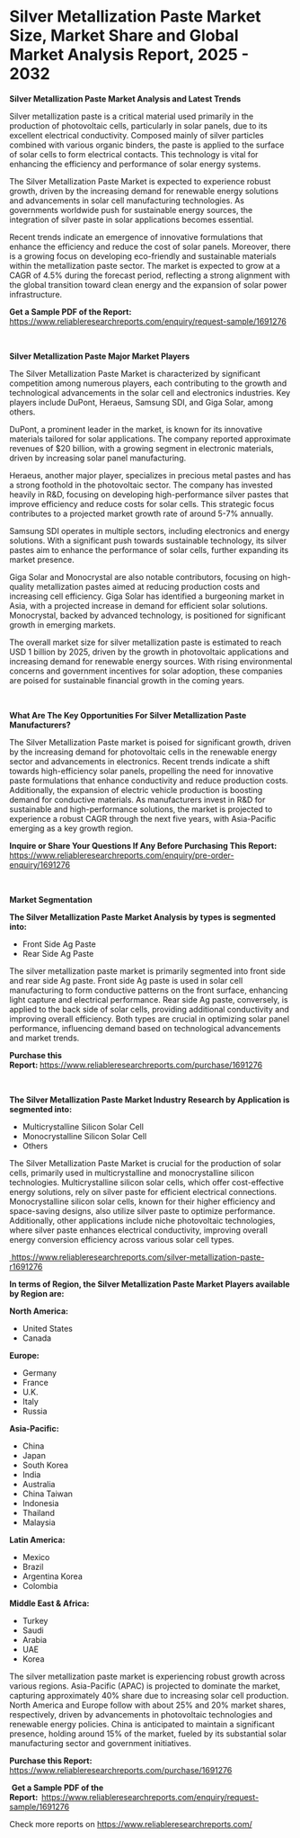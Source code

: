 <p><h1>Silver Metallization Paste Market Size, Market Share and Global Market Analysis Report, 2025 - 2032</h1></p><p><strong>Silver Metallization Paste Market Analysis and Latest Trends</strong></p>
<p><p>Silver metallization paste is a critical material used primarily in the production of photovoltaic cells, particularly in solar panels, due to its excellent electrical conductivity. Composed mainly of silver particles combined with various organic binders, the paste is applied to the surface of solar cells to form electrical contacts. This technology is vital for enhancing the efficiency and performance of solar energy systems.</p><p>The Silver Metallization Paste Market is expected to experience robust growth, driven by the increasing demand for renewable energy solutions and advancements in solar cell manufacturing technologies. As governments worldwide push for sustainable energy sources, the integration of silver paste in solar applications becomes essential.</p><p>Recent trends indicate an emergence of innovative formulations that enhance the efficiency and reduce the cost of solar panels. Moreover, there is a growing focus on developing eco-friendly and sustainable materials within the metallization paste sector. The market is expected to grow at a CAGR of 4.5% during the forecast period, reflecting a strong alignment with the global transition toward clean energy and the expansion of solar power infrastructure.</p></p>
<p><strong>Get a Sample PDF of the Report:&nbsp;</strong> <a href="https://www.reliableresearchreports.com/enquiry/request-sample/1691276?utm_campaign=2002&utm_medium=2&utm_source=Github&utm_content=ia&utm_term=07012025&utm_id=silver-metallization-paste">https://www.reliableresearchreports.com/enquiry/request-sample/1691276</a></p>
<p>&nbsp;</p>
<p><strong>Silver Metallization Paste Major Market Players</strong></p>
<p><p>The Silver Metallization Paste Market is characterized by significant competition among numerous players, each contributing to the growth and technological advancements in the solar cell and electronics industries. Key players include DuPont, Heraeus, Samsung SDI, and Giga Solar, among others.</p><p>DuPont, a prominent leader in the market, is known for its innovative materials tailored for solar applications. The company reported approximate revenues of $20 billion, with a growing segment in electronic materials, driven by increasing solar panel manufacturing.</p><p>Heraeus, another major player, specializes in precious metal pastes and has a strong foothold in the photovoltaic sector. The company has invested heavily in R&D, focusing on developing high-performance silver pastes that improve efficiency and reduce costs for solar cells. This strategic focus contributes to a projected market growth rate of around 5-7% annually.</p><p>Samsung SDI operates in multiple sectors, including electronics and energy solutions. With a significant push towards sustainable technology, its silver pastes aim to enhance the performance of solar cells, further expanding its market presence. </p><p>Giga Solar and Monocrystal are also notable contributors, focusing on high-quality metallization pastes aimed at reducing production costs and increasing cell efficiency. Giga Solar has identified a burgeoning market in Asia, with a projected increase in demand for efficient solar solutions. Monocrystal, backed by advanced technology, is positioned for significant growth in emerging markets.</p><p>The overall market size for silver metallization paste is estimated to reach USD 1 billion by 2025, driven by the growth in photovoltaic applications and increasing demand for renewable energy sources. With rising environmental concerns and government incentives for solar adoption, these companies are poised for sustainable financial growth in the coming years.</p></p>
<p>&nbsp;</p>
<p><strong>What Are The Key Opportunities For Silver Metallization Paste Manufacturers?</strong></p>
<p><p>The Silver Metallization Paste market is poised for significant growth, driven by the increasing demand for photovoltaic cells in the renewable energy sector and advancements in electronics. Recent trends indicate a shift towards high-efficiency solar panels, propelling the need for innovative paste formulations that enhance conductivity and reduce production costs. Additionally, the expansion of electric vehicle production is boosting demand for conductive materials. As manufacturers invest in R&D for sustainable and high-performance solutions, the market is projected to experience a robust CAGR through the next five years, with Asia-Pacific emerging as a key growth region.</p></p>
<p><strong>Inquire or Share Your Questions If Any Before Purchasing This Report:</strong> <a href="https://www.reliableresearchreports.com/enquiry/pre-order-enquiry/1691276?utm_campaign=2002&utm_medium=2&utm_source=Github&utm_content=ia&utm_term=07012025&utm_id=silver-metallization-paste">https://www.reliableresearchreports.com/enquiry/pre-order-enquiry/1691276</a></p>
<p>&nbsp;</p>
<p><strong>Market Segmentation</strong></p>
<p><strong>The Silver Metallization Paste Market Analysis by types is segmented into:</strong></p>
<p><ul><li>Front Side Ag Paste</li><li>Rear Side Ag Paste</li></ul></p>
<p><p>The silver metallization paste market is primarily segmented into front side and rear side Ag paste. Front side Ag paste is used in solar cell manufacturing to form conductive patterns on the front surface, enhancing light capture and electrical performance. Rear side Ag paste, conversely, is applied to the back side of solar cells, providing additional conductivity and improving overall efficiency. Both types are crucial in optimizing solar panel performance, influencing demand based on technological advancements and market trends.</p></p>
<p><strong>Purchase this Report:&nbsp;</strong><a href="https://www.reliableresearchreports.com/purchase/1691276?utm_campaign=2002&utm_medium=2&utm_source=Github&utm_content=ia&utm_term=07012025&utm_id=silver-metallization-paste">https://www.reliableresearchreports.com/purchase/1691276</a></p>
<p>&nbsp;</p>
<p><strong>The Silver Metallization Paste Market Industry Research by Application is segmented into:</strong></p>
<p><ul><li>Multicrystalline Silicon Solar Cell</li><li>Monocrystalline Silicon Solar Cell</li><li>Others</li></ul></p>
<p><p>The Silver Metallization Paste Market is crucial for the production of solar cells, primarily used in multicrystalline and monocrystalline silicon technologies. Multicrystalline silicon solar cells, which offer cost-effective energy solutions, rely on silver paste for efficient electrical connections. Monocrystalline silicon solar cells, known for their higher efficiency and space-saving designs, also utilize silver paste to optimize performance. Additionally, other applications include niche photovoltaic technologies, where silver paste enhances electrical conductivity, improving overall energy conversion efficiency across various solar cell types.</p></p>
<p><a href="https://www.reliableresearchreports.com/silver-metallization-paste-r1691276?utm_campaign=2002&utm_medium=2&utm_source=Github&utm_content=ia&utm_term=07012025&utm_id=silver-metallization-paste">&nbsp;https://www.reliableresearchreports.com/silver-metallization-paste-r1691276</a></p>
<p><strong>In terms of Region, the Silver Metallization Paste Market Players available by Region are:</strong></p>
<p>
    <p> <strong> North America: </strong>
        <ul>
            <li>United States</li>
            <li>Canada</li>
        </ul>
        </p> 
    <p> <strong> Europe: </strong>
        <ul>
            <li>Germany</li>
            <li>France</li>
            <li>U.K.</li>
            <li>Italy</li>
            <li>Russia</li>
        </ul>
        </p> 
    <p> <strong> Asia-Pacific: </strong>
        <ul>
            <li>China</li>
            <li>Japan</li>
            <li>South Korea</li>
            <li>India</li>
            <li>Australia</li>
            <li>China Taiwan</li>
            <li>Indonesia</li>
            <li>Thailand</li>
            <li>Malaysia</li>
        </ul>
        </p> 
    <p> <strong> Latin America: </strong>
        <ul>
            <li>Mexico</li>
            <li>Brazil</li>
            <li>Argentina Korea</li>
            <li>Colombia</li>
        </ul>
        </p> 
    <p> <strong> Middle East & Africa: </strong>
        <ul>
            <li>Turkey</li>
            <li>Saudi</li>
            <li>Arabia</li>
            <li>UAE</li>
            <li>Korea</li>
        </ul>
    </p>
    </p>
<p><p>The silver metallization paste market is experiencing robust growth across various regions. Asia-Pacific (APAC) is projected to dominate the market, capturing approximately 40% share due to increasing solar cell production. North America and Europe follow with about 25% and 20% market shares, respectively, driven by advancements in photovoltaic technologies and renewable energy policies. China is anticipated to maintain a significant presence, holding around 15% of the market, fueled by its substantial solar manufacturing sector and government initiatives.</p></p>
<p><strong>Purchase this Report: </strong><a href="https://www.reliableresearchreports.com/purchase/1691276?utm_campaign=2002&utm_medium=2&utm_source=Github&utm_content=ia&utm_term=07012025&utm_id=silver-metallization-paste">https://www.reliableresearchreports.com/purchase/1691276</a></p>
<p>&nbsp;<strong>Get a Sample PDF of the Report:&nbsp;&nbsp;</strong><a href="https://www.reliableresearchreports.com/enquiry/request-sample/1691276?utm_campaign=2002&utm_medium=2&utm_source=Github&utm_content=ia&utm_term=07012025&utm_id=silver-metallization-paste">https://www.reliableresearchreports.com/enquiry/request-sample/1691276</a></p>
<p><strong></strong></p>
<p>Check more reports on <a href="https://www.reliableresearchreports.com/?utm_campaign=2002&utm_medium=2&utm_source=Github&utm_content=ia&utm_term=07012025&utm_id=silver-metallization-paste">https://www.reliableresearchreports.com/</a></p>